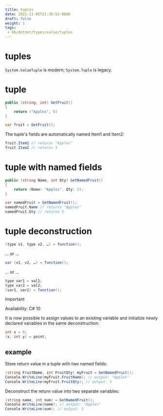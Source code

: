```yaml
---
title: tuples
date: 2021-11-05T21:38:53-0600
draft: false
weight: 1
tags:
 - kb/dotnet/types/value/tuples
---
```


# tuples
`System.ValueTuple` is modern; `System.Tuple` is legacy.

# tuple
```cs
public (string, int) GetFruit() 
{
    return ("Apples", 5)
}

var fruit = GetFruit();
```

The tuple's fields are automatically named Item1 and Item2:
```cs
fruit.Item1 // returns "Apples"
fruit.Item2 // returns 5
```

# tuple with named fields
```cs
public (string Name, int Qty) GetNamedFruit() 
{
    return (Name: "Apples", Qty: 5);
}

var namedFruit = GetNamedFruit();
namedFruit.Name // returns "Apples"
namedFruit.Qty // returns 5
```

# tuple deconstruction
```cs
(type v1, type v2, …) = function();
```
… or …
```cs
var (v1, v2, …) = function();
```
… or …
```cs
type var1 = val1;
type var2 = val2;
(var1, var2) = function();
```

> [!IMPORTANT]
> Availability: C# 10  

It is now possible to assign values to an existing variable and initialize newly declared variables in the same deconstruction:

```cs
int x = 0;
(x, int y) = point;
```
## example
Store return value in a tuple with two named fields:
```cs
(string FruitName, int FruitQty) myFruit = GetNamedFruit();
Console.WriteLine(myFruit.FruitName); // output: "Apples"
Console.WriteLine(myFruit.FruitQty); // output: 5
```

Deconstruct the return value into two separate variables:
```cs
(string name, int num) = GetNamedFruit();
Console.WriteLine(name); // output: "Apples"
Console.WriteLine(num); // output: 5
```
